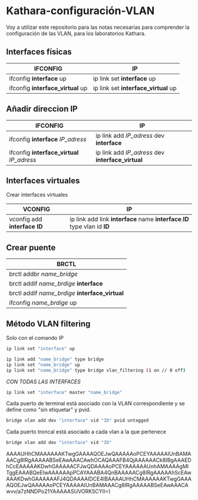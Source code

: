 # Kathara-configuración-VLAN

Voy a utilizar este repositorio para las notas necesarias para comprender
la configuración de las VLAN, para los laboratorios Kathara.

## Interfaces físicas

| IFCONFIG | IP |
| --------- | --------- |
| ifconfig **interface** up | ip link set **interface** up |
| ifconfig **interface_virtual** up | ip link set **interface_virtual** up |

## Añadir direccion IP

| IFCONFIG | IP |
| --------- | --------- |
| ifconfig **interface** *IP_adress* | ip link add  *IP_adress* dev **interface** |
| ifconfig **interface_virtual** *IP_adress* | ip link add  *IP_adress* dev **interface_virtual** |

## Interfaces virtuales

Crear interfaces virtuales

| VCONFIG | IP |
| --------- | --------- |
| vconfig add **interface** **ID** | ip link add link **interface** name **interface**.**ID** type vlan id **ID** |

## Crear puente

| BRCTL |
| --------- |
| brctl addbr *name_bridge* |
| brctl addif *name_brdige* **interface**  |
| brctl addif *name_brdige* **interface_virtual**  |
| ifconfig *name_brdige* up |

## Método VLAN filtering

Solo con el comando IP

````bash
ip link set "interface" up
````

````bash
ìp link add "name_bridge" type bridge
ip link set "name_bridge" up
ip link set "name_bridge" type bridge vlan_filtering (1 on // 0 off)
````

*CON TODAS LAS INTERFACES*
````bash
ip link set "interface" master "name_bridge"
````

Cada puerto de terminal está asociado con la VLAN correspondiente y se define como "sin etiquetar" y pvid.

````bash
bridge vlan add dev "interface" vid "ID" pvid untagged
````

Cada puerto troncal está asociado a cada vlan a la que pertenece

````bash
bridge vlan add dev "interface" vid "ID"
````
AAAAUHhCMAAAAAAKTwgGAAAAQOEJwQAAAAAoPCEYAAAAAIUnBAMAAACg8IRgAAAAABSeEAwAAACAwhOCAQAAAFB4QjAAAAAACk8IBgAAAEDhCcEAAAAAKDwhGAAAAACFJwQDAAAAoPCEYAAAAAAUnhAMAAAAgMITggEAAABQeEIwAAAAAApPCAYAAABA4QnBAAAAACg8IRgAAAAAhScEAwAAAKDwhGAAAAAAFJ4QDAAAAIDCE4IBAAAAUHhCMAAAAAAKTwgGAAAAQOEJwQAAAAAoPCEYAAAAAIUnBAMAAACg8IRgAAAAABSeEAwAAACAwvv/a7zNNDPo21YAAAAASUVORK5CYII=)

